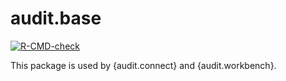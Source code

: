 # audit.base

<!-- badges: start -->
  [![R-CMD-check](https://github.com/jumpingrivers/audit.base/actions/workflows/R-CMD-check.yaml/badge.svg)](https://github.com/jumpingrivers/audit.base/actions/workflows/R-CMD-check.yaml)
  <!-- badges: end -->
  
This package is used by {audit.connect} and {audit.workbench}.
